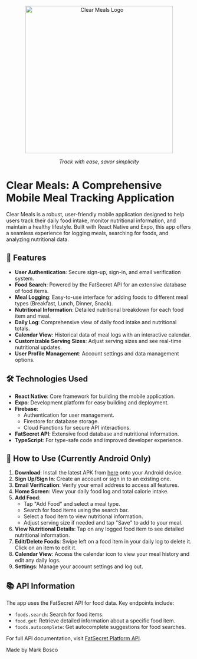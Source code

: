 <p align="center">
  <img src="./assets/images/icon-nobg.png" alt="Clear Meals Logo" width="400" height="400">
</p>

<p align="center">
  <em>Track with ease, savor simplicity</em>
</p>


# Clear Meals: A Comprehensive Mobile Meal Tracking Application

Clear Meals is a robust, user-friendly mobile application designed to help users track their daily food intake, monitor nutritional information, and maintain a healthy lifestyle. Built with React Native and Expo, this app offers a seamless experience for logging meals, searching for foods, and analyzing nutritional data.

## 🌟 Features

- **User Authentication**: Secure sign-up, sign-in, and email verification system.
- **Food Search**: Powered by the FatSecret API for an extensive database of food items.
- **Meal Logging**: Easy-to-use interface for adding foods to different meal types (Breakfast, Lunch, Dinner, Snack).
- **Nutritional Information**: Detailed nutritional breakdown for each food item and meal.
- **Daily Log**: Comprehensive view of daily food intake and nutritional totals.
- **Calendar View**: Historical data of meal logs with an interactive calendar.
- **Customizable Serving Sizes**: Adjust serving sizes and see real-time nutritional updates.
- **User Profile Management**: Account settings and data management options.

## 🛠 Technologies Used

- **React Native**: Core framework for building the mobile application.
- **Expo**: Development platform for easy building and deployment.
- **Firebase**: 
  - Authentication for user management.
  - Firestore for database storage.
  - Cloud Functions for secure API interactions.
- **FatSecret API**: Extensive food database and nutritional information.
- **TypeScript**: For type-safe code and improved developer experience.

## 📲 How to Use (Currently Android Only)

1. **Download**: Install the latest APK from [here](https://github.com/Mark-Bosco/Clear-Meals/releases/tag/v0.1.0-alpha) onto your Android device.
2. **Sign Up/Sign In**: Create an account or sign in to an existing one.
3. **Email Verification**: Verify your email address to access all features.
4. **Home Screen**: View your daily food log and total calorie intake.
5. **Add Food**: 
   - Tap "Add Food" and select a meal type.
   - Search for food items using the search bar.
   - Select a food item to view nutritional information.
   - Adjust serving size if needed and tap "Save" to add to your meal.
6. **View Nutritional Details**: Tap on any logged food item to see detailed nutritional information.
7. **Edit/Delete Foods**: Swipe left on a food item in your daily log to delete it. Click on an item to edit it.
8. **Calendar View**: Access the calendar icon to view your meal history and edit any daily logs.
9. **Settings**: Manage your account settings and log out.

## 📚 API Information

The app uses the FatSecret API for food data. Key endpoints include:
- `foods.search`: Search for food items.
- `food.get`: Retrieve detailed information about a specific food item.
- `foods.autocomplete`: Get autocomplete suggestions for food searches.

For full API documentation, visit [FatSecret Platform API](https://platform.fatsecret.com/api/Default.aspx?screen=rapiref2).

Made by Mark Bosco
